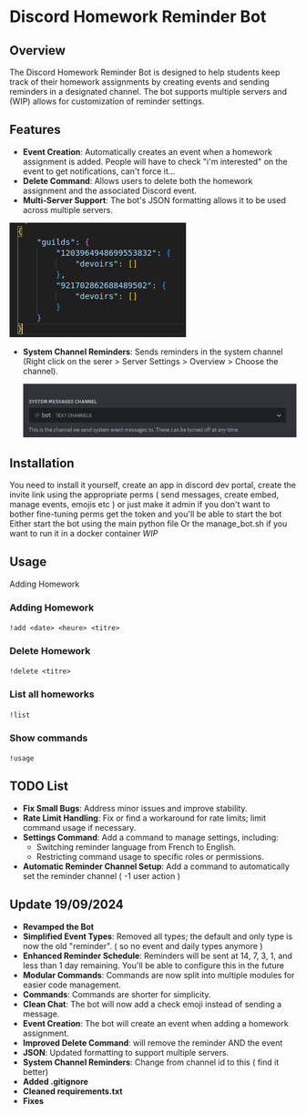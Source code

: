 # Discord Homework Reminder Bot

## Overview

The Discord Homework Reminder Bot is designed to help students keep track of their homework assignments by creating events and sending reminders in a designated channel. The bot supports multiple servers and (WIP) allows for customization of reminder settings.

## Features

- **Event Creation**: Automatically creates an event when a homework assignment is added.
                    People will have to check "i'm interested" on the event to get notifications, can't force it...
- **Delete Command**: Allows users to delete both the homework assignment and the associated Discord event.
- **Multi-Server Support**: The bot's JSON formatting allows it to be used across multiple servers.

![alt text](./Images/jsonformat.png)

- **System Channel Reminders**: Sends reminders in the system channel (Right click on the serer > Server Settings > Overview > Choose the channel).

    ![alt text](./Images/systemchannel.png)

## Installation
You need to install it yourself, create an app in discord dev portal, create the invite link using the appropriate perms ( send messages, create embed, manage events, emojis etc ) or just make it admin if you don't want to bother fine-tuning perms
get the token and you'll be able to start the bot
Either start the bot using the main python file
Or the manage_bot.sh if you want to run it in a docker container
*WIP* 

## Usage
Adding Homework
### Adding Homework
`!add <date> <heure> <titre>`
### Delete Homework
`!delete <titre>`
### List all homeworks
`!list`
### Show commands 
`!usage`


## TODO List

- **Fix Small Bugs**: Address minor issues and improve stability.
- **Rate Limit Handling**: Fix or find a workaround for rate limits; limit command usage if necessary.
- **Settings Command**: Add a command to manage settings, including:
    - Switching reminder language from French to English.
    - Restricting command usage to specific roles or permissions.
- **Automatic Reminder Channel Setup**: Add a command to automatically set the reminder channel ( -1 user action )

## Update 19/09/2024

- **Revamped the Bot**
- **Simplified Event Types**: Removed all types; the default and only type is now the old "reminder". ( so no event and daily types anymore )
- **Enhanced Reminder Schedule**: Reminders will be sent at 14, 7, 3, 1, and less than 1 day remaining. You'll be able to configure this in the future
- **Modular Commands**: Commands are now split into multiple modules for easier code management.
- **Commands**: Commands are shorter for simplicity.
- **Clean Chat**: The bot will now add a check emoji instead of sending a message.
- **Event Creation**: The bot will create an event when adding a homework assignment.
- **Improved Delete Command**: will remove the reminder AND the event
- **JSON**: Updated formatting to support multiple servers.
- **System Channel Reminders**: Change from channel id to this ( find it better)
- **Added .gitignore**
- **Cleaned requirements.txt**
- **Fixes**

